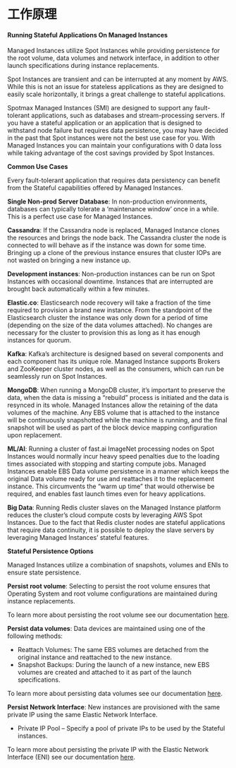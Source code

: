 # 工作原理

#### **Running Stateful Applications On Managed Instances** <a id="running-stateful-applications-on-managed-instances"></a>

Managed Instances utilize Spot Instances while providing persistence for the root volume, data volumes and network interface, in addition to other launch specifications during instance replacements.

Spot Instances are transient and can be interrupted at any moment by AWS. While this is not an issue for stateless applications as they are designed to easily scale horizontally, it brings a great challenge to stateful applications.

Spotmax Managed Instances \(SMI\) are designed to support any fault-tolerant applications, such as databases and stream-processing servers. If you have a stateful application or an application that is designed to withstand node failure but requires data persistence, you may have decided in the past that Spot instances were not the best use case for you. With Managed Instances you can maintain your configurations with 0 data loss while taking advantage of the cost savings provided by Spot Instances.

**Common Use Cases**

Every fault-tolerant application that requires data persistency can benefit from the Stateful capabilities offered by Managed Instances.

**Single Non-prod Server Database**: In non-production environments, databases can typically tolerate a ‘maintenance window’ once in a while. This is a perfect use case for Managed Instances.

**Cassandra**: If the Cassandra node is replaced, Managed Instance clones the resources and brings the node back. The Cassandra cluster the node is connected to will behave as if the instance was down for some time. Bringing up a clone of the previous instance ensures that cluster IOPs are not wasted on bringing a new instance up.

**Development instances**: Non-production instances can be run on Spot Instances with occasional downtime. Instances that are interrupted are brought back automatically within a few minutes.

**Elastic.co**: Elasticsearch node recovery will take a fraction of the time required to provision a brand new instance. From the standpoint of the Elasticsearch cluster the instance was only down for a period of time \(depending on the size of the data volumes attached\). No changes are necessary for the cluster to provision this as long as it has enough instances for quorum.

**Kafka**: Kafka’s architecture is designed based on several components and each component has its unique role. Managed Instance supports Brokers and ZooKeeper cluster nodes, as well as the consumers, which can run be seamlessly run on Spot Instances.

**MongoDB**: When running a MongoDB cluster, it’s important to preserve the data, when the data is missing a “rebuild” process is initiated and the data is resynced in its whole. Managed Instances allow the retaining of the data volumes of the machine. Any EBS volume that is attached to the instance will be continuously snapshotted while the machine is running, and the final snapshot will be used as part of the block device mapping configuration upon replacement.

**ML/AI**: Running a cluster of fast.ai ImageNet processing nodes on Spot Instances would normally incur heavy speed penalties due to the loading times associated with stopping and starting compute jobs. Managed Instances enable EBS Data volume persistence in a manner which keeps the original Data volume ready for use and reattaches it to the replacement instance. This circumvents the “warm up time” that would otherwise be required, and enables fast launch times even for heavy applications.

**Big Data**: Running Redis cluster slaves on the Managed Instance platform reduces the cluster’s cloud compute costs by leveraging AWS Spot Instances. Due to the fact that Redis cluster nodes are stateful applications that require data continuity, it is possible to deploy the slave servers by leveraging Managed Instances’ stateful features.

**Stateful Persistence Options**

Managed Instances utilize a combination of snapshots, volumes and ENIs to ensure state persistence.

**Persist root volume**: Selecting to persist the root volume ensures that Operating System and root volume configurations are maintained during instance replacements.

To learn more about persisting the root volume see our documentation [here](https://help.spot.io/managed-instances/concepts/root-volume-persistence/).

**Persist data volumes**: Data devices are maintained using one of the following methods:

* Reattach Volumes: The same EBS volumes are detached from the original instance and reattached to the new instance.
* Snapshot Backups: During the launch of a new instance, new EBS volumes are created and attached to it as part of the launch specifications.

To learn more about persisting data volumes see our documentation [here](https://help.spot.io/managed-instances/concepts/data-volume-persistence/).

**Persist Network Interface**: New instances are provisioned with the same private IP using the same Elastic Network Interface.

* Private IP Pool – Specify a pool of private IPs to be used by the Stateful instances.

To learn more about persisting the private IP with the Elastic Network Interface \(ENI\) see our documentation [here](https://help.spot.io/managed-instances/concepts/network-persistence/).

